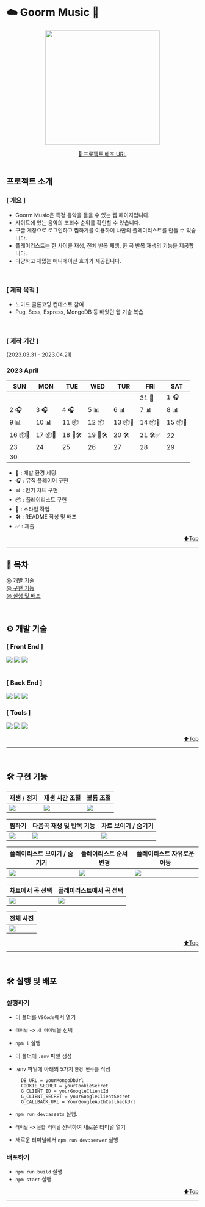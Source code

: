 # <span>☁️ Goorm Music 🎵</span>

<p align="center">
  <img src="https://user-images.githubusercontent.com/46257328/233306370-7d051c4c-2379-48e0-8f4f-41a338b55de9.png" width="300">
  
</p>

<center><a href="https://goormmusic.kro.kr/" target="_blank">🔗 프로젝트 배포 URL</a></center>

<br/>

## <span id="top">프로젝트 소개</span>

### [ 개요 ]

- Goorm Music은 특정 음악을 들을 수 있는 웹 페이지입니다.
- 사이트에 있는 음악의 조회수 순위를 확인할 수 있습니다.
- 구글 계정으로 로그인하고 찜하기를 이용하여 나만의 플레이리스트를 만들 수 있습니다.
- 플레이리스트는 한 사이클 재생, 전체 반복 재생, 한 곡 반복 재생의 기능을 제공합니다.
- 다양하고 재밌는 애니메이션 효과가 제공됩니다.

<br>

### [ 제작 목적 ]

- 노마드 클론코딩 컨테스트 참여
- Pug, Scss, Express, MongoDB 등 배웠던 웹 기술 복습

<br>

### [ 제작 기간 ]

(2023.03.31 - 2023.04.21)

### 2023 April

| SUN     | MON     | TUE     | WED     | TUR     | FRI     | SAT     |
| ------- | ------- | ------- | ------- | ------- | ------- | ------- |
|         |         |         |         |         | 31 🔨   | 1 🎧    |
| 2 🎧    | 3 🎧    | 4 🎧    | 5 📊    | 6 📊    | 7 📊    | 8 📊    |
| 9 📊    | 10 📊   | 11 📦   | 12 📦   | 13 📦🎨 | 14 📦🎨 | 15 📦🎨 |
| 16 📦🎨 | 17 📦🎨 | 18 🎨🛠️ | 19 🎨🛠️ | 20 🛠️   | 21 🛠️✅ | 22      |
| 23      | 24      | 25      | 26      | 27      | 28      | 29      |
| 30      |         |         |         |         |         |         |

- 🔨 : 개발 환경 세팅
- 🎧 : 뮤직 플레이어 구현
- 📊 : 인기 차트 구현
- 📦 : 플레이리스트 구현
- 🎨 : 스타일 작업
- 🛠️ : README 작성 및 배포
- ✅ : 제출

<p align="right"><a href="#top">⬆️Top</a></p>

---

## <span>📍 목차 </span>

[@ 개발 기술](#development)<br>
[@ 구현 기능](#feature)<br>
[@ 실행 및 배포](#run-deploy)<br>

<br>

## <span id="development">⚙️ 개발 기술</span>

### [ Front End ]

<img src="https://img.shields.io/badge/PUG-A86454?style=for-the-badge&logo=PUG&logoColor=white"> <img src="https://img.shields.io/badge/SCSS-CC6699?style=for-the-badge&logo=sass&logoColor=white"> <img src="https://img.shields.io/badge/Javascript-efd81d?style=for-the-badge&logo=Javascript&logoColor=white"/>  
</br>

### [ Back End ]

<img src="https://img.shields.io/badge/Node.js-339933?style=for-the-badge&logo=Node.js&logoColor=white"> <img src="https://img.shields.io/badge/Express-000000?style=for-the-badge&logo=Express&logoColor=white"> <img src="https://img.shields.io/badge/Mongo DB-47A248?style=for-the-badge&logo=MongoDB&logoColor=white">
</br>

### [ Tools ]

<img src="https://img.shields.io/badge/GitHub-000000?style=for-the-badge&logo=GitHub&logoColor=white"> <img src="https://img.shields.io/badge/Git-e84d31?style=for-the-badge&logo=Git&logoColor=white"> <img src="https://img.shields.io/badge/VScode-007ACC?style=for-the-badge&logo=VisualStudioCode&logoColor=white">

<p align="right"><a href="#top">⬆️Top</a></p>

---

<br>

## <span id="feature">🛠 구현 기능</span>

| <center>재생 / 정지</center>                                                                                            | <center>재생 시간 조절</center>                                                                                         | <center>볼륨 조절</center>                                                                                              |
| ----------------------------------------------------------------------------------------------------------------------- | ----------------------------------------------------------------------------------------------------------------------- | ----------------------------------------------------------------------------------------------------------------------- |
| <img src="https://user-images.githubusercontent.com/46257328/233035397-1e9bbd8e-ae9a-4590-9c22-c2524205b64a.gif"></img> | <img src="https://user-images.githubusercontent.com/46257328/233035392-3172bc14-5d93-4529-a569-f0f9b1e2beea.gif"></img> | <img src="https://user-images.githubusercontent.com/46257328/233035388-913b563a-294c-41f1-abc4-c67cdb319e71.gif"></img> |

| <center>찜하기</center>                                                                                                 | <center>다음곡 재생 및 반복 기능</center>                                                                               | <center>차트 보이기 / 숨기기</center>                                                                                   |
| ----------------------------------------------------------------------------------------------------------------------- | ----------------------------------------------------------------------------------------------------------------------- | ----------------------------------------------------------------------------------------------------------------------- |
| <img src="https://user-images.githubusercontent.com/46257328/233035399-0cfbf331-9df2-4a93-a4e9-8fdc8a1a8fe1.gif"></img> | <img src="https://user-images.githubusercontent.com/46257328/233035316-a7aa44d2-a3b6-4f61-9272-7606e649e4d1.gif"></img> | <img src="https://user-images.githubusercontent.com/46257328/233035410-94871a93-76a5-4639-bd82-d21f413387c1.gif"></img> |

| <center>플레이리스트 보이기 / 숨기기</center>                                                                           | <center>플레이리스트 순서변경</center>                                                                    | <center>플레이리스트 자유로운 이동</center>                                                                             |
| ----------------------------------------------------------------------------------------------------------------------- | ----------------------------------------------------------------------------------------------------------------------- | ----------------------------------------------------------------------------------------------------------------------- |
| <img src="https://user-images.githubusercontent.com/46257328/233035420-a1fb6e4d-c05f-4d5e-accb-bc39fef79459.gif"></img> | <img src="https://user-images.githubusercontent.com/46257328/233035416-7fa401bd-4a8c-461d-bf6c-d0dc733ca03c.gif"></img> | <img src="https://user-images.githubusercontent.com/46257328/233035428-43efdeeb-3b80-4b55-be80-4d62325c4e9b.gif"></img> |

| <center>차트에서 곡 선택</center>                                                                                       | <center>플레이리스트에서 곡 선택</center>                                                                               |
| ----------------------------------------------------------------------------------------------------------------------- | ----------------------------------------------------------------------------------------------------------------------- |
| <img src="https://user-images.githubusercontent.com/46257328/233035440-3fbabfec-690d-4b97-844c-f777226fcf79.gif"></img> | <img src="https://user-images.githubusercontent.com/46257328/233035453-ec4ba8c2-43b0-4876-990d-018acb2724f4.gif"></img> |

| <center>전체 사진</center>                                                                                              |
| ----------------------------------------------------------------------------------------------------------------------- |
| <img src="https://user-images.githubusercontent.com/46257328/233040663-741deb9c-dd26-41b8-a2b9-b69fcf080062.png"></img> |

<p align="right"><a href="#top">⬆️Top</a></p>

---

<br>

## <span id="run-deploy">🛠 실행 및 배포</span>

### 실행하기

- 이 폴더를 `VSCode`에서 열기
- `터미널` -> `새 터미널`을 선택
- `npm i` 실행
- 이 폴더에 `.env` 파일 생성
- .env 파일에 아래의 5가지 `환경 변수`를 작성

  ```dosini
    DB_URL = yourMongoDbUrl
    COOKIE_SECRET = yourCookieSecret
    G_CLIENT_ID = yourGoogleClientId
    G_CLIENT_SECRET = yourGoogleClientSecret
    G_CALLBACK_URL = YourGoogleAuthCallbackUrl
  ```

- `npm run dev:assets` 실행.
- `터미널` -> `분할 터미널` 선택하여 새로운 터미널 열기
- 새로운 터미널에서 `npm run dev:server` 실행

### 배포하기

- `npm run build` 실행
- `npm start` 실행

<p align="right"><a href="#top">⬆️Top</a></p>

---

